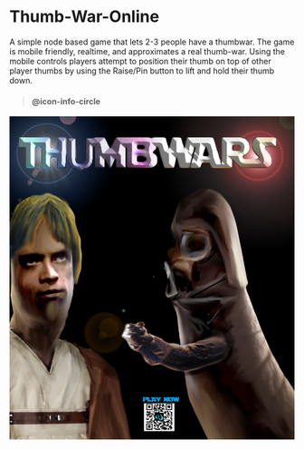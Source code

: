 # Thumb-War-Online
A simple node based game that lets 2-3 people have a thumbwar. The game is mobile friendly, realtime, and approximates a real thumb-war.
Using the mobile controls players attempt to position their thumb on top of other player thumbs by using the Raise/Pin button to lift and hold their thumb down.

> #### @icon-info-circle

![Thumbwar-Online](thumbwar-ONLINE.png)
